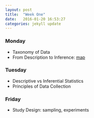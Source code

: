 ```yaml
---
layout: post
title:  "Week One"
date:   2016-01-20 16:53:27
categories: jekyll update
---
```


### Monday
- Taxonomy of Data
- From Description to Inference: [map](http://andrewpbray.github.io/math-141/assets/week-01/kidney_slides.pdf)


### Tuesday
- Descriptive vs Inferential Statistics
- Principles of Data Collection

### Friday
- Study Design: sampling, experiments